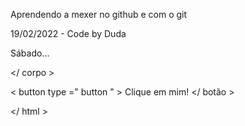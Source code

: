 Aprendendo a mexer  no github e com o git
 
 19/02/2022 - Code by Duda

Sábado...


</ corpo >

< button  type =" button " > Clique em mim! </ botão >

</ html >
